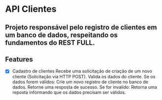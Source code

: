 # API Clientes

## Projeto responsável pelo registro de clientes em um banco de dados, respeitando os fundamentos do REST FULL. 

## Features

-[x] Cadastro de clientes
Recebe uma solicitação de criação de um novo cliente (Solicitação via HTTP POST).
Valida os dados do cliente.
Se os dados forem válidos:
Crie um novo registro de cliente no banco de dados.
Retorne uma resposta de sucesso.
Se for invalido: 
Retorna uma reposta informando que os dados precisam ser válidos. 
